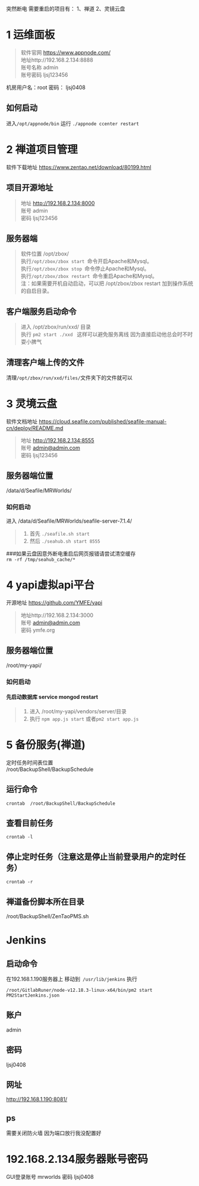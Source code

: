 <!--
 * @Author: 王丙瑞
 * @Date: 2021-02-19 19:40:37
 * @LastEditors: 王丙瑞
 * @LastEditTime: 2021-02-19 19:41:53
 * @FilePath: \undefinedc:\Users\WangBR\Desktop\公司内部服务运维说明.md
-->

突然断电 需要重启的项目有：
1、禅道
2、灵镜云盘
# 1 运维面板
>软件官网 https://www.appnode.com/   
>地址http://192.168.2.134:8888   
>账号名称 admin  
>账号密码 ljsj123456 

机房用户名：root
密码： ljsj0408
## 如何启动
进入```/opt/appnode/bin```
运行 ```./appnode ccenter restart```
# 2 禅道项目管理
软件下载地址 https://www.zentao.net/download/80199.html    
## 项目开源地址 
>地址 http://192.168.2.134:8000  
>账号 admin  
>密码 ljsj123456 

## 服务器端  

>软件位置 /opt/zbox/    
>执行```/opt/zbox/zbox start ```命令开启Apache和Mysql。   
>执行```/opt/zbox/zbox stop ```命令停止Apache和Mysql。    
>执行```/opt/zbox/zbox restart ```命令重启Apache和Mysql。     
>注：如果需要开机自动启动，可以把 /opt/zbox/zbox restart 加到操作系统的自启目录。   

## 客户端服务启动命令
>进入 /opt/zbox/run/xxd/ 目录   
>执行 ```pm2 start ./xxd ```
这样可以避免服务离线   因为直接启动他总会时不时耍小脾气
## 清理客户端上传的文件  
清理`/opt/zbox/run/xxd/files/`文件夹下的文件就可以
# 3 灵境云盘
软件文档地址 https://cloud.seafile.com/published/seafile-manual-cn/deploy/README.md
>地址 http://192.168.2.134:8555  
>账号 admin@admin.com   
>密码 ljsj123456    

## 服务器端位置
/data/d/Seafile/MRWorlds/

### 如何启动    
进入 /data/d/Seafile/MRWorlds/seafile-server-7.1.4/     

>1. 首先 ```./seafile.sh start```
>2. 然后 ```./seahub.sh start 8555```

###如果云盘因意外断电重启后网页报错请尝试清空缓存  
`rm -rf /tmp/seahub_cache/*`
# 4 yapi虚拟api平台
开源地址 https://github.com/YMFE/yapi   

>地址http://192.168.2.134:3000  
>账号 admin@admin.com   
>密码 ymfe.org  

## 服务器端位置
/root/my-yapi/
### 如何启动
####  先启动数据库 service mongod restart
>1. 进入 /root/my-yapi/vendors/server/目录     
>2. 执行 ```npm app.js start```
>或者```pm2 start app.js```



# 5 备份服务(禅道)
定时任务时间表位置  
/root/BackupShell/BackupSchedule    

## 运行命令
```
crontab  /root/BackupShell/BackupSchedule   
```
## 查看目前任务 
```
crontab -l
```
## 停止定时任务（注意这是停止当前登录用户的定时任务）   
```
crontab -r
```


## 禅道备份脚本所在目录 
/root/BackupShell/ZenTaoPMS.sh

# Jenkins
## 启动命令  
在192.168.1.190服务器上
移动到` /usr/lib/jenkins`
执行  

`/root/GitlabRuner/node-v12.18.3-linux-x64/bin/pm2 start PM2StartJenkins.json`

## 账户
admin
## 密码
ljsj0408
## 网址

http://192.168.1.190:8081/

## ps
需要关闭防火墙  因为端口放行我没配置好

# 192.168.2.134服务器账号密码
GUI登录账号 mrworlds
密码 ljsj0408


